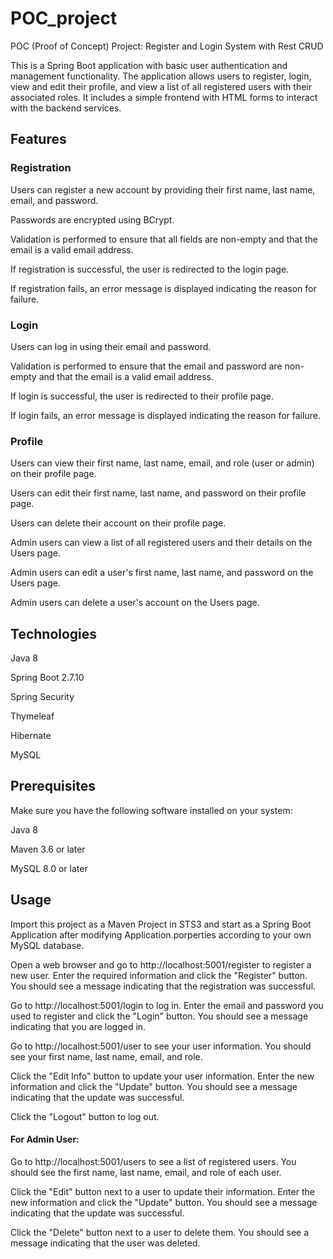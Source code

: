 # POC_project
POC (Proof of Concept) Project: Register and Login System with Rest CRUD

This is a Spring Boot application with basic user authentication and management functionality. The application allows users to register, login, view and edit their profile, and view a list of all registered users with their associated roles. It includes a simple frontend with HTML forms to interact with the backend services.

## Features

### Registration

Users can register a new account by providing their first name, last name, email, and password.

Passwords are encrypted using BCrypt.

Validation is performed to ensure that all fields are non-empty and that the email is a valid email address.

If registration is successful, the user is redirected to the login page.

If registration fails, an error message is displayed indicating the reason for failure.

### Login

Users can log in using their email and password.

Validation is performed to ensure that the email and password are non-empty and that the email is a valid email address.

If login is successful, the user is redirected to their profile page.

If login fails, an error message is displayed indicating the reason for failure.

### Profile

Users can view their first name, last name, email, and role (user or admin) on their profile page.

Users can edit their first name, last name, and password on their profile page.

Users can delete their account on their profile page.

Admin users can view a list of all registered users and their details on the Users page.

Admin users can edit a user's first name, last name, and password on the Users page.

Admin users can delete a user's account on the Users page.

## Technologies

Java 8

Spring Boot 2.7.10

Spring Security

Thymeleaf

Hibernate

MySQL

## Prerequisites
Make sure you have the following software installed on your system:

Java 8

Maven 3.6 or later

MySQL 8.0 or later

## Usage

Import this project as a Maven Project in STS3 and start as a Spring Boot Application after modifying Application.porperties according to your own MySQL database.

Open a web browser and go to http://localhost:5001/register to register a new user. Enter the required information and click the "Register" button. You should see a message indicating that the registration was successful.

Go to http://localhost:5001/login to log in. Enter the email and password you used to register and click the "Login" button. You should see a message indicating that you are logged in.

Go to http://localhost:5001/user to see your user information. You should see your first name, last name, email, and role.

Click the "Edit Info" button to update your user information. Enter the new information and click the "Update" button. You should see a message indicating that the update was successful.

Click the "Logout" button to log out.

#### For Admin User:

Go to http://localhost:5001/users to see a list of registered users. You should see the first name, last name, email, and role of each user.

Click the "Edit" button next to a user to update their information. Enter the new information and click the "Update" button. You should see a message indicating that the update was successful.

Click the "Delete" button next to a user to delete them. You should see a message indicating that the user was deleted.



